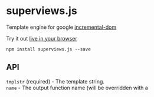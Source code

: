 # superviews.js

Template engine for google [incremental-dom](http://google.github.io/incremental-dom)

Try it out [live in your browser](http://davidjamesstone.github.io/superviews.js/playground/index.html)</a>

`npm install superviews.js --save`

## API

`tmplstr` (required) - The template string.  
`name` - The output function name (will be overridden with a <template> element).  
`argstr` - The output function arguments (will be overridden with a <template> element).  
`mode` - The output format. Can be one of ['es6', 'cjs', 'browser'], if any other value is passed the function is exported as a variable with that name. 

`superviews(tmplstr, name, argstr, mode)`

## CLI

`cat examples/test.html | superviews --mode=es6 --name=foo --argstr=bar > examples/test.js`

## Example

Create a file called `tmpl.html`

```html
<!--
If the outermost element is a `template` element and contains
an `args` attribute it will be used as the function definition.
A `name` attribute can also be supplied. These will be used to
define the enclosing function name and arguments in the incremental-dom output (see below).
-->
<template name="myWidget" args="data todos onChange foo bar">

  <!--
  `script` tags that have no attributes are treated as literal javascript
  and will be simply inlined into the incremental-dom output.
  -->
  <script>
  function add (item) {
    todos.push(item)
  }

  function remove () {
    todos.pop()
  }
  </script>

  <!-- Attribute values can be set using javascript between curly braces {} -->
  <div class="{data.cssClass}">

    <!-- Attributes are omitted if their expression is null or undefined. Useful for `checked`, `disabled` -->
    <input type="text" disabled="{data.isDisabled}">

    <!-- Interpolation in attributes -->
    <a href="http://www.google.co.uk?q={data.query}"></a>

    <!-- Text Interpolation -->
    My name is {data.name} my age is {data.age}
    I live at {data.address}

    <!-- Any javascript can be used -->
    <div title="{JSON.stringify(data)}">Hover for json</div>

    <button onclick="{alert(hi)}">Say hi</button>
    <input type="text" value="{data.val}" onchange="{(e) => { onChange }}">

    <!-- Use an `if` attribute for conditional rendering -->
    <p if="data.showMe">
      <span class="{data.bar + ' other-css'}">description</span>
    </p>

    <!-- An `if` tag can also be used for conditional
    rendering by adding a `condition` attribute. -->
    <if condition="data.showMe">
      I'm in an `if` block.
    </if>

    <!-- `elseif` and `else` tags can also be used -->
    <if condition="data.foo === 1">
      <span>1</span>
    <elseif condition="data.foo === 2">
      <span>2</span>
    <else>
      Default
    </if>

    <!-- Use a `skip` attribute for conditional patching of children -->
    <aside>
      <div skip="data.skipMe">
        <span id="{data.id}">
        </span>
      </div>
    </aside>

    <!-- The `style` attribute is special and can be set with an object. -->
    <span style="{ color: data.foo, backgroundColor: data.bar }">My style changes</span>

    <!-- The `each` attribute can be used to repeat over items.
    This includes iterating over keys on an Object or any object that has a
    forEach function e.g. an Array, Map, Set.
    Three variables are available for each iteration: $value, $item and $target.-->
    <ul>
      <li each="item in data.items">
        <span class="{ $item % 2 ? 'odd' : 'even' }">{$item}</span>
        <input value="{item.name}">
      </li>
    </ul>

    <!-- Looping over arrays -->
    <ul>
      <li each="item in data.arr">
        <span>{item.name}</span>
      </li>
    </ul>

    <!-- Looping over object keys -->
    <ul>
      <li each="key in data.obj">
        <span title="hello">{key} - {data.obj[key]}</span>
      </li>
    </ul>

    <!-- The `each` attribute also supports defining a `key` to use.
    For Arrays and Objects this is done automatically for you.
    
    If you are iterating a Map, this should be set to identify each item in the list. 
    This allow the diff patch in to keep track of each item in the list.
    See http://google.github.io/incremental-dom/#conditional-rendering/array-of-items.
    The key used here is `product.id`.
     -->
    <ul>
      <li each="product, product.id in data.products">
        {product.name}
      </li>
    </ul>

    <!-- Conditional iteration -->
    <ul>
      <li if="data.items.length" each="item, item.id in data.arr">
        {item.name}
      </li>
      <li if="!data.items.length" class="list-header">
        No items found
      </li>
    </ul>
  </div>

</template>
```

`cat tmpl.html | superviews > tmpl.js`

Converts the template above to this [incremental-dom](http://google.github.io/incremental-dom) code:

```js
;(function () {
var hoisted1 = ["type", "text"]
var hoisted2 = ["type", "text"]
var hoisted3 = ["title", "hello"]
var hoisted4 = ["class", "list-header"]
var __target

return function myWidget (data, todos, onChange, foo, bar) {
  function add (item) {
      todos.push(item)
    }

    function remove () {
      todos.pop()
    }
  elementOpen("div", null, null, "class", data.cssClass)
    elementOpen("input", "4112d027-5d7e-45de-9659-223fa4e5a6fb", hoisted1, "disabled", data.isDisabled)
    elementClose("input")
    elementOpen("a", null, null, "href", "http://www.google.co.uk?q=" + (data.query) + "")
    elementClose("a")
    text(" \
        My name is " + (data.name) + " my age is " + (data.age) + " \
        I live at " + (data.address) + " \
     \
        ")
    elementOpen("div", null, null, "title", JSON.stringify(data))
      text("Hover for json")
    elementClose("div")
    elementOpen("button", null, null, "onclick", alert(hi))
      text("Say hi")
    elementClose("button")
    elementOpen("input", "d282769e-9831-42bd-b527-deea8e9df531", hoisted2, "value", data.val, "onchange", (e) => { onChange })
    elementClose("input")
    if (data.showMe) {
      elementOpen("p")
        elementOpen("span", null, null, "class", data.bar + ' other-css')
          text("description")
        elementClose("span")
      elementClose("p")
    }
    if (data.showMe) {
      text(" \
            I'm in an `if` block. \
          ")
    }
    if (data.foo === 1) {
      elementOpen("span")
        text("1")
      elementClose("span")
    } else if (data.foo === 2) {
      elementOpen("span")
        text("2")
      elementClose("span")
    } else {
      text(" \
            Default \
          ")
    }
    elementOpen("aside")
      elementOpen("div")
        if (data.skipMe) {
          skip()
        } else {
          elementOpen("span", null, null, "id", data.id)
          elementClose("span")
        }
      elementClose("div")
    elementClose("aside")
    elementOpen("span", null, null, "style", { color: data.foo, backgroundColor: data.bar })
      text("My style changes")
    elementClose("span")
    elementOpen("ul")
      __target = data.items
      if (__target) {
        ;(__target.forEach ? __target : Object.keys(__target)).forEach(function($value, $item, $target) {
          var item = $value
          var $key = "97e8ca7e-022b-4c1e-abbe-100286a0dc6a_" + $item
          elementOpen("li", $key)
            elementOpen("span", null, null, "class",  $item % 2 ? 'odd' : 'even' )
              text("" + ($item) + "")
            elementClose("span")
            elementOpen("input", null, null, "value", item.name)
            elementClose("input")
          elementClose("li")
        }, this)
      }
    elementClose("ul")
    elementOpen("ul")
      __target = data.arr
      if (__target) {
        ;(__target.forEach ? __target : Object.keys(__target)).forEach(function($value, $item, $target) {
          var item = $value
          var $key = "6720e865-a9b2-421e-b3f6-ad32ba913125_" + $item
          elementOpen("li", $key)
            elementOpen("span")
              text("" + (item.name) + "")
            elementClose("span")
          elementClose("li")
        }, this)
      }
    elementClose("ul")
    elementOpen("ul")
      __target = data.obj
      if (__target) {
        ;(__target.forEach ? __target : Object.keys(__target)).forEach(function($value, $item, $target) {
          var key = $value
          var $key = "e4b73123-443c-490d-92d2-ab140541c988_" + $item
          elementOpen("li", $key)
            elementOpen("span", "f0975216-872d-4c47-8c3e-616612fda377_" + $key, hoisted3)
              text("" + (key) + " - " + (data.obj[key]) + "")
            elementClose("span")
          elementClose("li")
        }, this)
      }
    elementClose("ul")
    elementOpen("ul")
      __target = data.products
      if (__target) {
        ;(__target.forEach ? __target : Object.keys(__target)).forEach(function($value, $item, $target) {
          var product = $value
          var $key = "8fa1ee06-6721-40a0-bd0b-355f074cac4d_" + product.id
          elementOpen("li", $key)
            text(" \
                    " + (product.name) + " \
                  ")
          elementClose("li")
        }, this)
      }
    elementClose("ul")
    elementOpen("ul")
      if (data.items.length) {
        __target = data.arr
        if (__target) {
          ;(__target.forEach ? __target : Object.keys(__target)).forEach(function($value, $item, $target) {
            var item = $value
            var $key = "5b17b834-a296-4871-93ab-d54c8532860a_" + item.id
            elementOpen("li", $key)
              text(" \
                      " + (item.name) + " \
                    ")
            elementClose("li")
          }, this)
        }
      }
      if (!data.items.length) {
        elementOpen("li", "4fe7e61f-d936-4770-a340-4f9c33b79aaf", hoisted4)
          text(" \
                  No items found \
                ")
        elementClose("li")
      }
    elementClose("ul")
  elementClose("div")
}
})()
```

## browserify
Using [browserify](http://browserify.org/)? There's the [superviewify](https://github.com/davidjamesstone/superviewify) transform allowing you to simply require your templates and have them automatically compiled to incremental-dom javascript.

`npm install superviewify --save`

## supermodels.js

[supermodels.js](https://github.com/davidjamesstone/supermodels.js) fits in nicely with superviews.js. Building models that are observable objects lets us know when our data has changed and when we should patch the dom.

To see how to use supermodels.js and superviews.js together, checkout [superglue.js](http://davidjamesstone.github.io/superglue.js)

# License

  MIT
